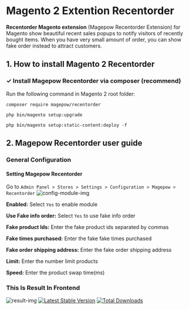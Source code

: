# Magento 2 Extention Recentorder
**Recentorder Magento extension** (Magepow Recentorder Extension) for Magento show beautiful recent sales popups to notify visitors of recently bought items. When you have very small amount of order, you can show fake order instead to attract customers.
## 1. How to install Magento 2 Recentorder
### ✓ Install Magepow Recentorder via composer (recommend)
Run the following command in Magento 2 root folder:

`composer require magepow/recentorder`

`php bin/magento setup:upgrade`

`php bin/magento setup:static-content:deploy -f`
## 2. Magepow Recentorder user guide
### General Configuration
#### Setting Magepow Recentorder
Go to `Admin Panel > Stores > Settings > Configuration > Magepow > Recentorder`
![config-module-img](https://github.com/magepow/magento2-recentorder/blob/master/media/recent_order1.jpg)

**Enabled:** Select `Yes` to enable module

**Use Fake info order:** Select `Yes` to use fake info order

**Fake product Ids:** Enter the fake product ids separated by commas

**Fake times purchased:** Enter the fake fake times purchased

**Fake order shipping address:** Enter the fake order shipping address

**Limit:** Enter the number limit products

**Speed:** Enter the product swap time(ms)
### This Is Result In Frontend
 ![result-img](https://github.com/magepow/magento2-recentorder/blob/master/media/recent-result.gif)
 [![Latest Stable Version](https://poser.pugx.org/magepow/recentorder/v/stable)](https://packagist.org/packages/magepow/recentorder)
[![Total Downloads](https://poser.pugx.org/magepow/recentorder/downloads)](https://packagist.org/packages/magepow/recentorder)
